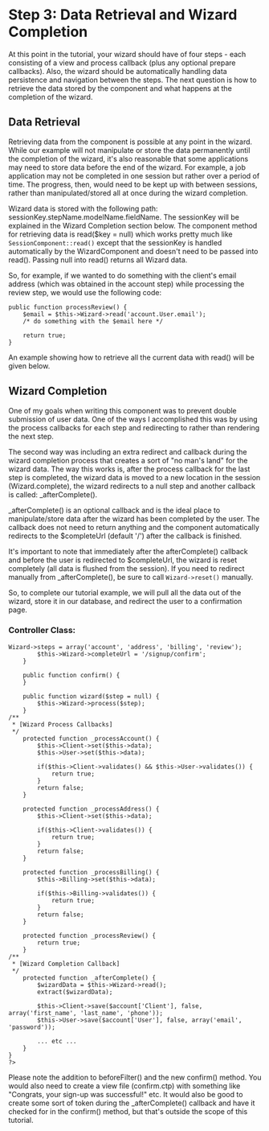 # Step 3: Data Retrieval and Wizard Completion

At this point in the tutorial, your wizard should have of four steps - each consisting of a view and process callback (plus any optional prepare callbacks). Also, the wizard should be automatically handling data persistence and navigation between the steps. The next question is how to retrieve the data stored by the component and what happens at the completion of the wizard.

## Data Retrieval

Retrieving data from the component is possible at any point in the wizard. While our example will not manipulate or store the data permanently until the completion of the wizard, it's also reasonable that some applications may need to store data before the end of the wizard. For example, a job application may not be completed in one session but rather over a period of time. The progress, then, would need to be kept up with between sessions, rather than manipulated/stored all at once during the wizard completion.
 
Wizard data is stored with the following path: sessionKey.stepName.modelName.fieldName. The sessionKey will be explained in the Wizard Completion section below. The component method for retrieving data is read($key = null) which works pretty much like <code>SessionComponent::read()</code> except that the sessionKey is handled automatically by the WizardComponent and doesn't need to be passed into read(). Passing null into read() returns all Wizard data.

So, for example, if we wanted to do something with the client's email address (which was obtained in the account step) while processing the review step, we would use the following code:

<pre><code>public function processReview() {
	$email = $this->Wizard->read('account.User.email');
	/* do something with the $email here */

	return true;
}</code></pre>
      
An example showing how to retrieve all the current data with read() will be given below.

## Wizard Completion

One of my goals when writing this component was to prevent double submission of user data. One of the ways I accomplished this was by using the process callbacks for each step and redirecting to rather than rendering the next step.

The second way was including an extra redirect and callback during the wizard completion process that creates a sort of "no man's land" for the wizard data. The way this works is, after the process callback for the last step is completed, the wizard data is moved to a new location in the session (Wizard.complete), the wizard redirects to a null step and another callback is called: _afterComplete(). 

_afterComplete() is an optional callback and is the ideal place to manipulate/store data after the wizard has been completed by the user. The callback does not need to return anything and the component automatically redirects to the $completeUrl (default '/') after the callback is finished.

It's important to note that immediately after the afterComplete() callback and before the user is redirected to $completeUrl, the wizard is reset completely (all data is flushed from the session). If you need to redirect manually from _afterComplete(), be sure to call <code>Wizard->reset()</code> manually.

So, to complete our tutorial example, we will pull all the data out of the wizard, store it in our database, and redirect the user to a confirmation page. 

### Controller Class:

<pre><code><?php 
class SignupController extends AppController {
	public $uses = array('Client', 'User', 'Billing');
	public $components = array('Wizard');

	public function beforeFilter() {
		$this->Wizard->steps = array('account', 'address', 'billing', 'review');
		$this->Wizard->completeUrl = '/signup/confirm';
	}

	public function confirm() {
	}

	public function wizard($step = null) {
		$this->Wizard->process($step);
	}
/**
 * [Wizard Process Callbacks]
 */
	protected function _processAccount() {
		$this->Client->set($this->data);
		$this->User->set($this->data);

		if($this->Client->validates() &amp;&amp; $this->User->validates()) {
			return true;
		}
		return false;
	}

	protected function _processAddress() {
		$this->Client->set($this->data);

		if($this->Client->validates()) {
			return true;
		}
		return false;
	}

	protected function _processBilling() {
		$this->Billing->set($this->data);

		if($this->Billing->validates()) {
			return true;
		}
		return false;
	}

	protected function _processReview() {
		return true;
	}
/**
 * [Wizard Completion Callback]
 */
	protected function _afterComplete() {
		$wizardData = $this->Wizard->read();
		extract($wizardData);

		$this->Client->save($account['Client'], false, array('first_name', 'last_name', 'phone'));
		$this->User->save($account['User'], false, array('email', 'password'));
		
		... etc ...
	}
}
?></code></pre>

Please note the addition to beforeFilter() and the new confirm() method. You would also need to create a view file (confirm.ctp) with something like "Congrats, your sign-up was successful!" etc. It would also be good to create some sort of token during the _afterComplete() callback and have it checked for in the confirm() method, but that's outside the scope of this tutorial. 
